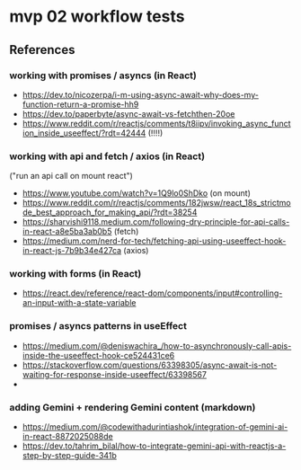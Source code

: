 # mvp 02 workflow tests

## References

### working with promises / asyncs (in React)

* https://dev.to/nicozerpa/i-m-using-async-await-why-does-my-function-return-a-promise-hh9
* https://dev.to/paperbyte/async-await-vs-fetchthen-20oe
* https://www.reddit.com/r/reactjs/comments/t8iipv/invoking_async_function_inside_useeffect/?rdt=42444 (!!!!)

### working with api and fetch / axios (in React)

("run an api call on mount react")

* https://www.youtube.com/watch?v=1Q9lo0ShDko (on mount)
* https://www.reddit.com/r/reactjs/comments/182jwsw/react_18s_strictmode_best_approach_for_making_api/?rdt=38254
* https://sharvishi9118.medium.com/following-dry-principle-for-api-calls-in-react-a8e5ba3ab0b5 (fetch)
* https://medium.com/nerd-for-tech/fetching-api-using-useeffect-hook-in-react-js-7b9b34e427ca (axios)

### working with forms (in React)

* https://react.dev/reference/react-dom/components/input#controlling-an-input-with-a-state-variable

### promises / asyncs patterns in useEffect

* https://medium.com/@deniswachira_/how-to-asynchronously-call-apis-inside-the-useeffect-hook-ce524431ce6
* https://stackoverflow.com/questions/63398305/async-await-is-not-waiting-for-response-inside-useeffect/63398567
* 

### adding Gemini + rendering Gemini content (markdown)

* https://medium.com/@codewithadurintiashok/integration-of-gemini-ai-in-react-8872025088de
* https://dev.to/tahrim_bilal/how-to-integrate-gemini-api-with-reactjs-a-step-by-step-guide-341b